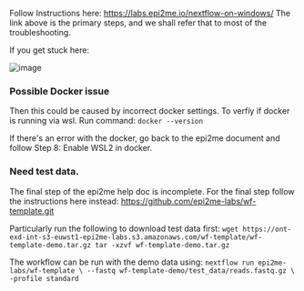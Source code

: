 Follow Instructions here: https://labs.epi2me.io/nextflow-on-windows/
The link above is the primary steps, and we shall refer that to most of the troubleshooting.

If you get stuck here:

![image](https://github.com/hackslay/nextflow-epi2me/assets/7382735/43151427-faf8-4b2d-9b9b-352ea51d0058)

### Possible Docker issue
Then this could be caused by incorrect docker settings.
To verfiy if docker is running via wsl. Run command: `docker --version`

If there's an error with the docker, go back to the epi2me document and follow Step 8: Enable WSL2 in docker.

### Need test data. 
The final step of the epi2me help doc is incomplete. For the final step follow the instructions here instead: https://github.com/epi2me-labs/wf-template.git

Particularly run the following to download test data first:
`wget https://ont-exd-int-s3-euwst1-epi2me-labs.s3.amazonaws.com/wf-template/wf-template-demo.tar.gz
tar -xzvf wf-template-demo.tar.gz`

The workflow can be run with the demo data using:
`nextflow run epi2me-labs/wf-template \
--fastq wf-template-demo/test_data/reads.fastq.gz \
-profile standard`

